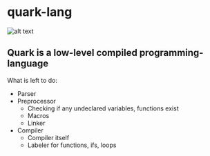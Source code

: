 # quark-lang
![alt text](https://github.com/milansav/quark-lang/blob/main/raw/logo.png "logo.png")  
## **Quark** is a low-level compiled programming-language  
  
What is left to do:  
  
- Parser  
- Preprocessor  
  - Checking if any undeclared variables, functions exist  
  - Macros  
  - Linker  
- Compiler  
  - Compiler itself  
  - Labeler for functions, ifs, loops  
